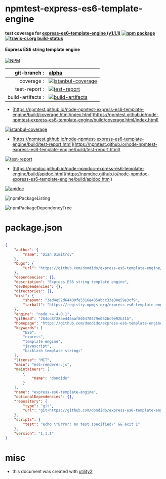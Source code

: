 # npmtest-express-es6-template-engine

#### test coverage for  [express-es6-template-engine (v1.1.1)](https://github.com/dondido/express-es6-template-engine#readme)  [![npm package](https://img.shields.io/npm/v/npmtest-express-es6-template-engine.svg?style=flat-square)](https://www.npmjs.org/package/npmtest-express-es6-template-engine) [![travis-ci.org build-status](https://api.travis-ci.org/npmtest/node-npmtest-express-es6-template-engine.svg)](https://travis-ci.org/npmtest/node-npmtest-express-es6-template-engine)

#### Express ES6 string template engine

[![NPM](https://nodei.co/npm/express-es6-template-engine.png?downloads=true&downloadRank=true&stars=true)](https://www.npmjs.com/package/express-es6-template-engine)

| git-branch : | [alpha](https://github.com/npmtest/node-npmtest-express-es6-template-engine/tree/alpha)|
|--:|:--|
| coverage : | [![istanbul-coverage](https://npmtest.github.io/node-npmtest-express-es6-template-engine/build/coverage.badge.svg)](https://npmtest.github.io/node-npmtest-express-es6-template-engine/build/coverage.html/index.html)|
| test-report : | [![test-report](https://npmtest.github.io/node-npmtest-express-es6-template-engine/build/test-report.badge.svg)](https://npmtest.github.io/node-npmtest-express-es6-template-engine/build/test-report.html)|
| build-artifacts : | [![build-artifacts](https://npmtest.github.io/node-npmtest-express-es6-template-engine/glyphicons_144_folder_open.png)](https://github.com/npmtest/node-npmtest-express-es6-template-engine/tree/gh-pages/build)|

- [https://npmtest.github.io/node-npmtest-express-es6-template-engine/build/coverage.html/index.html](https://npmtest.github.io/node-npmtest-express-es6-template-engine/build/coverage.html/index.html)

[![istanbul-coverage](https://npmtest.github.io/node-npmtest-express-es6-template-engine/build/screenCapture.buildCi.browser.%252Ftmp%252Fbuild%252Fcoverage.lib.html.png)](https://npmtest.github.io/node-npmtest-express-es6-template-engine/build/coverage.html/index.html)

- [https://npmtest.github.io/node-npmtest-express-es6-template-engine/build/test-report.html](https://npmtest.github.io/node-npmtest-express-es6-template-engine/build/test-report.html)

[![test-report](https://npmtest.github.io/node-npmtest-express-es6-template-engine/build/screenCapture.buildCi.browser.%252Ftmp%252Fbuild%252Ftest-report.html.png)](https://npmtest.github.io/node-npmtest-express-es6-template-engine/build/test-report.html)

- [https://npmdoc.github.io/node-npmdoc-express-es6-template-engine/build/apidoc.html](https://npmdoc.github.io/node-npmdoc-express-es6-template-engine/build/apidoc.html)

[![apidoc](https://npmdoc.github.io/node-npmdoc-express-es6-template-engine/build/screenCapture.buildCi.browser.%252Ftmp%252Fbuild%252Fapidoc.html.png)](https://npmdoc.github.io/node-npmdoc-express-es6-template-engine/build/apidoc.html)

![npmPackageListing](https://npmtest.github.io/node-npmtest-express-es6-template-engine/build/screenCapture.npmPackageListing.svg)

![npmPackageDependencyTree](https://npmtest.github.io/node-npmtest-express-es6-template-engine/build/screenCapture.npmPackageDependencyTree.svg)



# package.json

```json

{
    "author": {
        "name": "Dian Dimitrov"
    },
    "bugs": {
        "url": "https://github.com/dondido/express-es6-template-engine/issues"
    },
    "dependencies": {},
    "description": "Express ES6 string template engine",
    "devDependencies": {},
    "directories": {},
    "dist": {
        "shasum": "3ed4e52d64409fe5316e435abcc33e80e59e3cf9",
        "tarball": "https://registry.npmjs.org/express-es6-template-engine/-/express-es6-template-engine-1.1.1.tgz"
    },
    "engine": "node >= 4.0.1",
    "gitHead": "284cd8f28ae446aaf860470379e062bc9e92b31b",
    "homepage": "https://github.com/dondido/express-es6-template-engine#readme",
    "keywords": [
        "ES6",
        "express",
        "template engine",
        "javascript",
        "backlash template strings"
    ],
    "license": "MIT",
    "main": "es6-renderer.js",
    "maintainers": [
        {
            "name": "dondido"
        }
    ],
    "name": "express-es6-template-engine",
    "optionalDependencies": {},
    "repository": {
        "type": "git",
        "url": "git+https://github.com/dondido/express-es6-template-engine.git"
    },
    "scripts": {
        "test": "echo \"Error: no test specified\" && exit 1"
    },
    "version": "1.1.1"
}
```



# misc
- this document was created with [utility2](https://github.com/kaizhu256/node-utility2)
